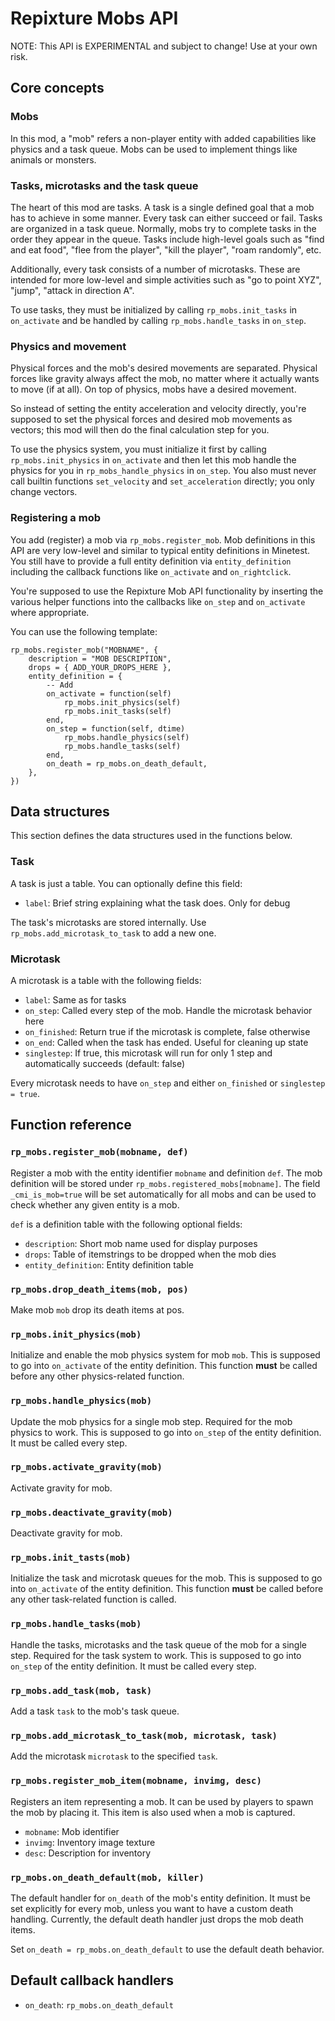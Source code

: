 # Repixture Mobs API

NOTE: This API is EXPERIMENTAL and subject to change! Use at your own risk.

## Core concepts

### Mobs

In this mod, a "mob" refers a non-player entity with added capabilities like physics and a task queue. Mobs can be used to implement things like animals or monsters.

### Tasks, microtasks and the task queue

The heart of this mod are tasks. A task is a single defined goal that a mob has to achieve in some manner. Every task can either succeed or fail. Tasks are organized in a task queue. Normally, mobs try to complete tasks in the order they appear in the queue. Tasks include high-level goals such as "find and eat food", "flee from the player", "kill the player", "roam randomly", etc.

Additionally, every task consists of a number of microtasks. These are intended for more low-level and simple activities such as "go to point XYZ", "jump", "attack in direction A".

To use tasks, they must be initialized by calling `rp_mobs.init_tasks` in `on_activate` and be handled by calling `rp_mobs.handle_tasks` in `on_step`.

### Physics and movement

Physical forces and the mob's desired movements are separated. Physical forces like gravity always affect the mob, no matter where it actually wants to move (if at all). On top of physics, mobs have a desired movement.

So instead of setting the entity acceleration and velocity directly, you're supposed to set the physical forces and desired mob movements as vectors; this mod will then do the final calculation step for you.

To use the physics system, you must initialize it first by calling `rp_mobs.init_physics` in `on_activate` and then let this mob handle the physics for you in `rp_mobs_handle_physics` in `on_step`. You also must never call builtin functions `set_velocity` and `set_acceleration` directly; you only change vectors.

### Registering a mob
You add (register) a mob via `rp_mobs.register_mob`. Mob definitions in this API are very low-level and similar to typical entity definitions in Minetest. You still have to provide a full entity definition via `entity_definition` including the callback functions like `on_activate` and `on_rightclick`.

You're supposed to use the Repixture Mob API functionality by inserting the various helper functions into the callbacks like `on_step` and `on_activate` where appropriate.

You can use the following template:

	rp_mobs.register_mob("MOBNAME", {
		description = "MOB DESCRIPTION",
		drops = { ADD_YOUR_DROPS_HERE },
		entity_definition = {
			-- Add 
			on_activate = function(self)
				rp_mobs.init_physics(self)
				rp_mobs.init_tasks(self)
			end,
			on_step = function(self, dtime)
				rp_mobs.handle_physics(self)
				rp_mobs.handle_tasks(self)
			end,
			on_death = rp_mobs.on_death_default,
		},
	})

## Data structures

This section defines the data structures used in the functions below.

### Task

A task is just a table. You can optionally define this field:

* `label`: Brief string explaining what the task does. Only for debug

The task's microtasks are stored internally. Use `rp_mobs.add_microtask_to_task` to add a new one.

### Microtask

A microtask is a table with the following fields:

* `label`: Same as for tasks
* `on_step`: Called every step of the mob. Handle the microtask behavior here
* `on_finished`: Return true if the microtask is complete, false otherwise
* `on_end`: Called when the task has ended. Useful for cleaning up state
* `singlestep`: If true, this microtask will run for only 1 step and automatically succeeds (default: false)

Every microtask needs to have `on_step` and either `on_finished` or `singlestep = true`.

## Function reference

### `rp_mobs.register_mob(mobname, def)`

Register a mob with the entity identifier `mobname` and definition `def`.
The mob definition will be stored under `rp_mobs.registered_mobs[mobname]`.
The field `_cmi_is_mob=true` will be set automatically for all mobs and can be used to check whether any given entity is a mob.

`def` is a definition table with the following optional fields:

* `description`: Short mob name used for display purposes
* `drops`: Table of itemstrings to be dropped when the mob dies
* `entity_definition`: Entity definition table

### `rp_mobs.drop_death_items(mob, pos)`

Make mob `mob` drop its death items at pos.

### `rp_mobs.init_physics(mob)`

Initialize and enable the mob physics system for mob `mob`.
This is supposed to go into `on_activate` of the entity definition.
This function **must** be called before any other physics-related function.

### `rp_mobs.handle_physics(mob)`

Update the mob physics for a single mob step. Required for the mob physics to work.
This is supposed to go into `on_step` of the entity definition. It must be called every step.

### `rp_mobs.activate_gravity(mob)`

Activate gravity for mob.

### `rp_mobs.deactivate_gravity(mob)`

Deactivate gravity for mob.

### `rp_mobs.init_tasts(mob)`

Initialize the task and microtask queues for the mob.
This is supposed to go into `on_activate` of the entity definition.
This function **must** be called before any other task-related function is called.

### `rp_mobs.handle_tasks(mob)`

Handle the tasks, microtasks and the task queue of the mob for a single step. Required for the task system to work.
This is supposed to go into `on_step` of the entity definition. It must be called every step.

### `rp_mobs.add_task(mob, task)`

Add a task `task` to the mob's task queue.

### `rp_mobs.add_microtask_to_task(mob, microtask, task)`

Add the microtask `microtask` to the specified `task`.

### `rp_mobs.register_mob_item(mobname, invimg, desc)`

Registers an item representing a mob. It can be used by players to spawn
the mob by placing it. This item is also used when a mob is captured.

* `mobname`: Mob identifier
* `invimg`: Inventory image texture
* `desc`: Description for inventory

### `rp_mobs.on_death_default(mob, killer)`

The default handler for `on_death` of the mob's entity definition.
It must be set explicitly for every mob, unless you want to have a custom death handling.
Currently, the default death handler just drops the mob death items.

Set `on_death = rp_mobs.on_death_default` to use the default death behavior.

## Default callback handlers

* `on_death`: `rp_mobs.on_death_default`

